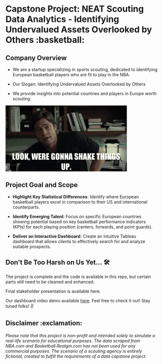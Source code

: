 <h1> Capstone Project: NEAT Scouting Data Analytics - Identifying Undervalued Assets Overlooked by Others :basketball: </h1>  

<h2> Company Overview </h2>  

*  We are a startup specializing in sports scouting, dedicated to identifying European basketball players who are fit to play in the NBA.

*  Our Slogan: Identifying Undervalued Assets Overlooked by Others

*  We provide insights into potential countries and players in Europe worth scouting.

![](pics/bradpittmoneyball.gif)  

<h2> Project Goal and Scope </h2>  

*  **Highlight Key Statistical Differences**: Identify where European basketball players excel in comparison to their US and international counterparts.
  
*  **Identify Emerging Talent**: Focus on specific European countries showing potential based on key basketball performance indicators (KPIs) for each playing position (centers, forwards, and point guards).
  
*  **Deliver an Interactive Dashboard**: Create an intuitive Tableau dashboard that allows clients to effectively search for and analyze suitable prospects.

<h2> Don't Be Too Harsh on Us Yet...  🛠️</h2>

The project is complete and the code is available in this repo, but certain parts still need to be cleaned and enhanced.

Final stakeholder presentation is available here. 

Our dashboard video demo available [here](https://drive.google.com/file/d/1v8VPUzXmcHHPwnnUjC3OO-MOWdK4WD4C/view?usp=drive_link).  Feel free to check it out! Stay tuned folks! ✌️

<h2> Disclaimer :exclamation:</h2>

<h6>Please note that this project is non-profit and intended solely to simulate a real-life scenario for educational purposes. The data scraped from NBA.com and Basketball.Realgm.com has not been used for any commercial purposes. The scenario of a scouting agency is entirely fictional, created to fulfill the requirements of a data capstone project.</h6>
